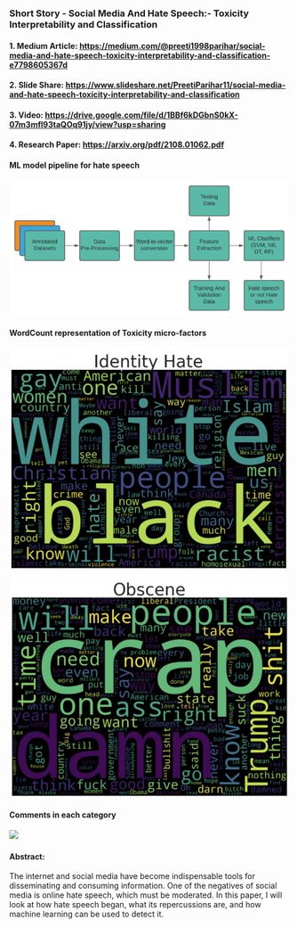### Short Story - Social Media And Hate Speech:- Toxicity Interpretability and Classification


#### 1. Medium Article: https://medium.com/@preeti1998parihar/social-media-and-hate-speech-toxicity-interpretability-and-classification-e7798605367d
#### 2. Slide Share: https://www.slideshare.net/PreetiParihar11/social-media-and-hate-speech-toxicity-interpretability-and-classification
#### 3. Video: https://drive.google.com/file/d/1BBf6kDGbnS0kX-07m3mfl93taQOq91jy/view?usp=sharing
#### 4. Research Paper: https://arxiv.org/pdf/2108.01062.pdf

#### ML model pipeline for hate speech

![](architecture.png)

#### WordCount representation of Toxicity micro-factors

![](2.png)

![](4.png)

#### Comments in each category

![](5.png)

#### Abstract:

The internet and social media have become indispensable tools for disseminating and consuming information. One of the negatives of social media is online hate speech, which must be moderated. In this paper, I will look at how hate speech began, what its repercussions are, and how machine learning can be used to detect it.
